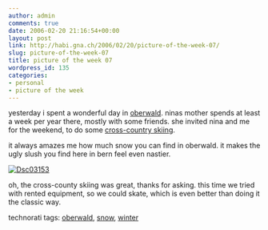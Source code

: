 ```yaml
---
author: admin
comments: true
date: 2006-02-20 21:16:54+00:00
layout: post
link: http://habi.gna.ch/2006/02/20/picture-of-the-week-07/
slug: picture-of-the-week-07
title: picture of the week 07
wordpress_id: 135
categories:
- personal
- picture of the week
---
```



yesterday i spent a wonderful day in [oberwald](http://map.search.ch/oberwald-vs). ninas mother spends at least a week per year there, mostly with some friends. she invited nina and me for the weekend, to do some [cross-country skiing](http://koni-sport.ch/).
  
it always amazes me how much snow you can find in oberwald. it makes the ugly slush you find here in bern feel even nastier.



[![Dsc03153](http://habi.gna.ch/blog/images/DSC03153-tm.jpg)](http://habi.gna.ch/blog/images/DSC03153.jpg)



 
  
oh, the cross-county skiing was great, thanks for asking. this time we tried with rented equipment, so we could skate, which is even better than doing it the classic way.





technorati tags: [oberwald](http://www.technorati.com/tag/oberwald), [snow](http://www.technorati.com/tag/snow), [winter](http://www.technorati.com/tag/winter)
